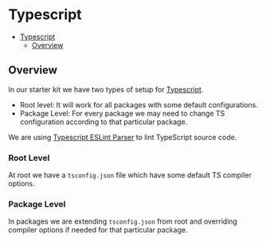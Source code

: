 # Typescript

- [Typescript](#typescript)
  - [Overview](#overview)

## Overview

In our starter kit we have two types of setup for [Typescript](https://www.typescriptlang.org).

- Root level: It will work for all packages with some default configurations.
- Package Level: For every package we may need to change TS configuration according to that particular package.

We are using [Typescript ESLint Parser](https://www.npmjs.com/package/@typescript-eslint/parser) to lint TypeScript source code.

### Root Level

At root we have a `tsconfig.json` file which have some default TS compiler options.

### Package Level

In packages we are extending `tsconfig.json` from root and overriding compiler options if needed for that particular package.
